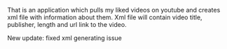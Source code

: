 That is an application which pulls my liked videos on youtube and creates xml file with information about them.
Xml file will contain video title, publisher, length and url link to the video.

New update: fixed xml generating issue
